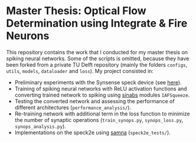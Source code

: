 # Master Thesis: Optical Flow Determination using Integrate & Fire Neurons

This repository contains the work that I conducted for my master thesis on spiking neural networks. Some of the scripts is omitted, because they have been forked from a private TU Delft repository (mainly the folders `configs`, `utils`, `models`, `dataloader` and `loss`). 
My project consisted in:

- Preliminary experiments with the Synsense speck device (see [here](https://github.com/frabranca/master-thesis-preliminary)).
- Training of spiking neural networks with ReLU activation functions and converting trained network to spiking using [sinabs](https://sinabs.readthedocs.io/en/v2.0.0/) modules `IAFSqueeze`.
- Testing the converted network and assessing the performance of different architectures (`performance_analysis/`).
- Re-training network with additional term in the loss function to minimize the number of synaptic operations (`train_synops.py`, `synops_loss.py`, `synops_analysis.py`).
- Implementations on the speck2e using [samna](https://synsense-sys-int.gitlab.io/samna/) (`speck2e_tests/`).


